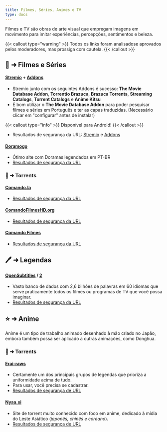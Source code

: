 ```yaml
---
title: Filmes, Séries, Animes e TV
type: docs
---
```

Filmes e TV são obras de arte visual que empregam imagens em movimento para imitar experiências, percepções, sentimentos e beleza.

{{< callout type="warning" >}}
Todos os links foram analisados ​​e aprovados pelos moderadores, mas prossiga com cautela.
{{< /callout >}}

## 📑 ➜ Filmes e Séries

#### [Stremio](https://www.stremio.com/) + [Addons](https://stremio-addons.netlify.app/)
- Stremio junto com os seguintes Addons é sucesso: **The Movie Database Addon**, **Torrentio Brazuca**, **Brazuca Torrents**, **Streaming Catalogs**, **Torrent Catalogs** e **Anime Kitsu**
- É bom utilizar o **The Movie Database Addon** para poder pesquisar filmes e séries em Português e ter as capas traduzidas. (Necessário clicar em "configurar" antes de instalar)

{{< callout type="info" >}}
Disponível para Android!
{{< /callout >}}

- Resultados de segurança da URL: [Stremio](https://www.urlvoid.com/scan/stremio.com/) e [Addons](https://www.urlvoid.com/scan/stremio-addons.netlify.app/)

#### [Doramogo](https://doramogo.com/)
- Ótimo site com Doramas legendados em PT-BR
- [Resultados de segurança da URL](https://www.urlvoid.com/scan/doramogo.com/)

### 🧲 ➜ Torrents

#### [Comando.la](https://comando.la/)
- [Resultados de segurança da URL](https://www.urlvoid.com/scan/comando.la/)

#### [ComandoFilmesHD.org](https://comandofilmeshd.org/)
- [Resultados de segurança da URL](https://www.urlvoid.com/scan/comandofilmeshd.org/)

#### [Comando Filmes](https://comandofilmes.xyz/)
- [Resultados de segurança da URL](https://www.urlvoid.com/scan/comandofilmes.xyz/)

## 🖊️ ➜ Legendas

#### [OpenSubtitles](https://www.opensubtitles.com) / [2](https://www.opensubtitles.org)
- Vasto banco de dados com 2,6 bilhões de palavras em 60 idiomas que serve praticamente todos os filmes ou programas de TV que você possa imaginar.
- [Resultados de segurança da URL](https://www.urlvoid.com/scan/opensubtitles.com/)

## ⭐ ➜ Anime
Anime é um tipo de trabalho animado desenhado à mão criado no Japão, embora também possa ser aplicado a outras animações, como Donghua.
 
### 🧲 ➜ Torrents

#### [Erai-raws](https://www.erai-raws.info/)
- Certamente um dos principais grupos de legendas que prioriza a uniformidade acima de tudo.
- Para usar, você precisa se cadastrar.
- [Resultados de segurança de URL](https://www.urlvoid.com/scan/erai-raws.info/)

#### [Nyaa.si](https://nyaa.si/)
- Site de torrent muito conhecido com foco em anime, dedicado à mídia do Leste Asiático (*japonês, chinês e coreano*).
- [Resultados de segurança de URL](https://www.urlvoid.com/scan/nyaa.si/)
